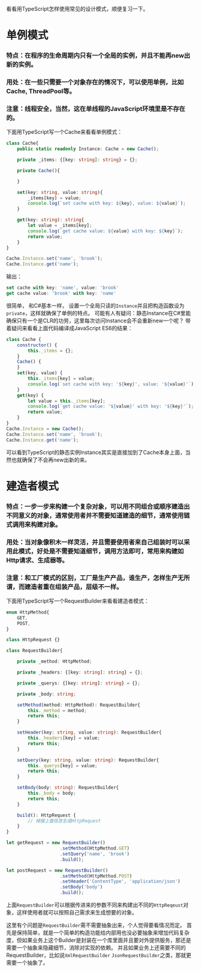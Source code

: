 看看用TypeScript怎样使用常见的设计模式，顺便复习一下。

# 单例模式

### 特点：在程序的生命周期内只有一个全局的实例，并且不能再new出新的实例。

### 用处：在一些只需要一个对象存在的情况下，可以使用单例，比如Cache, ThreadPool等。

### 注意：线程安全，当然，这在单线程的JavaScript环境里是不存在的。

下面用TypeScript写一个Cache来看看单例模式：

```ts
class Cache{
    public static readonly Instance: Cache = new Cache();

    private _items: {[key: string]: string} = {};

    private Cache(){

    }

    set(key: string, value: string){
        _items[key] = value;
        console.log(`set cache with key: ${key}, value: ${value}`);
    }

    get(key: string): string{
        let value = _items[key];
        console.log(`get cache value: ${value} with key: ${key}`);
        return value;
    }
}

Cache.Instance.set('name', 'brook');
Cache.Instance.get('name');
```
输出：

```ts
set cache with key: 'name', value: 'brook'
get cache value: 'brook' with key: 'name'
```

很简单， 和C#基本一样， 设置一个全局只读的`Instance`并且把构造函数设为`private`，这样就确保了单例的特点。
可能有人有疑问：静态Instance在C#里能确保只有一个是CLR的功劳，这里每次访问Instance会不会重新new一个呢？
带着疑问来看看上面代码编译成JavaScript ES6的结果：

```js
class Cache {
    constructor() {
        this._items = {};
    }
    Cache() {
    }
    set(key, value) {
        this._items[key] = value;
        console.log(`set cache with key: '${key}', value: '${value}'`);
    }
    get(key) {
        let value = this._items[key];
        console.log(`get cache value: '${value}' with key: '${key}'`);
        return value;
    }
}
Cache.Instance = new Cache();
Cache.Instance.set('name', 'brook');
Cache.Instance.get('name');
```
可以看到TypeScript的静态实例Instance其实是直接加到了Cache本身上面，当然也就确保了不会再new出新的来。

# 建造者模式

### 特点：一步一步来构建一个复杂对象，可以用不同组合或顺序建造出不同意义的对象，通常使用者并不需要知道建造的细节，通常使用链式调用来构建对象。

### 用处：当对象像积木一样灵活，并且需要使用者来自己组装时可以采用此模式，好处是不需要知道细节，调用方法即可，常用来构建如Http请求、生成器等。

### 注意：和工厂模式的区别，工厂是生产产品，谁生产，怎样生产无所谓，而建造者重在组装产品，层级不一样。

下面用TypeScript写一个RequestBuilder来看看建造者模式：

```ts
enum HttpMethod{
    GET,
    POST,
}

class HttpRequest {}

class RequestBuilder{

    private _method: HttpMethod;

    private _headers: {[key: string]: string} = {};

    private _querys: {[key: string]: string} = {};

    private _body: string;

    setMethod(method: HttpMethod): RequestBuilder{
        this._method = method;
        return this;
    }

    setHeader(key: string, value: string): RequestBuilder{
        this._headers[key] = value;
        return this;
    }

    setQuery(key: string, value: string): RequestBuilder{
        this._querys[key] = value;
        return this;
    }

    setBody(body: string): RequestBuilder{
        this._body = body;
        return this;
    }

    build(): HttpRequest {
        // 根据上面信息生成HttpRequest
    }
}

let getRequest = new RequestBuilder()
                    .setMethod(HttpMethod.GET)
                    .setQuery('name', 'brook')
                    .build();

let postRequest = new RequestBuilder()
                    .setMethod(HttpMethod.POST)
                    .setHeader('ContentType', 'application/json')
                    .setBody('body')
                    .build();
```
上面`RequestBuilder`可以根据传进来的参数不同来构建出不同的`HttpReqeust`对象，这样使用者就可以按照自己需求来生成想要的对象。

这里有个问题是`RequestBuilder`需不需要抽象出来，个人觉得要看情况而定。
首先是保持简单，就是一个简单的构造功能给内部用也没必要抽象来增加代码复杂度，但如果业务上这个Builder是封装在一个库里面并且要对外提供服务，那还是需要一个抽象来隐藏细节，消除对实现的依赖。
并且如果业务上还需要不同的RequestBuilder，比如说`XmlRequestBuilder` `JsonRequestBuilder`之类，那就更需要一个抽象了。
